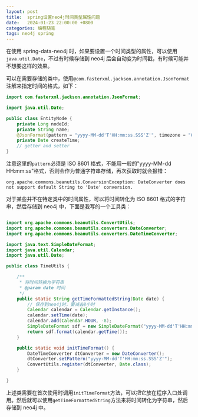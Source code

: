 ```yaml
---
layout: post
title:  spring设置neo4j时间类型属性问题
date:   2024-01-23 22:00:00 +0800
categories: 编程随笔
tags: neo4j spring
---
```


在使用 spring-data-neo4j 时，如果要设置一个时间类型的属性，可以使用`java.util.Date`，不过有时候存储到 neo4j 后会自动变为时间戳，有时候可能并不想要这样的效果。

可以在需要存储的类中，使用`@com.fasterxml.jackson.annotation.JsonFormat`注解来指定时间的格式，如下：

```java
import com.fasterxml.jackson.annotation.JsonFormat;

import java.util.Date;

public class EntityNode {
    private Long nodeId;
    private String name;
    @JsonFormat(pattern = "yyyy-MM-dd'T'HH:mm:ss.SSS'Z'", timezone = "GMT+8")
    private Date createTime;
    // getter and setter
}
```
注意这里的`pattern`必须是 ISO 8601 格式，不能用一般的"yyyy-MM-dd HH:mm:ss"格式，否则会作为普通字符串存储，再次获取时就会报错：
```
org.apache.commons.beanutils.ConversionException: DateConverter does not support default String to 'Date' conversion.
```

对于某些并不在特定类中的时间属性，可以将时间转化为 ISO 8601 格式的字符串，然后存储到 neo4j 中，下面是我写的一个工具类：

```java

import org.apache.commons.beanutils.ConvertUtils;
import org.apache.commons.beanutils.converters.DateConverter;
import org.apache.commons.beanutils.converters.DateTimeConverter;

import java.text.SimpleDateFormat;
import java.util.Calendar;
import java.util.Date;

public class TimeUtils {

    /**
     * 将时间转换为字符串
     * @param date 时间
     */
    public static String getTimeFormattedString(Date date) {
        // 保存到neo4j时，要减去8小时
        Calendar calendar = Calendar.getInstance();
        calendar.setTime(date);
        calendar.add(Calendar.HOUR, -8);
        SimpleDateFormat sdf = new SimpleDateFormat("yyyy-MM-dd'T'HH:mm:ss.SSS'Z'");
        return sdf.format(calendar.getTime());
    }

    public static void initTimeFormat() {
        DateTimeConverter dtConverter = new DateConverter();
        dtConverter.setPattern("yyyy-MM-dd'T'HH:mm:ss.SSS'Z'");
        ConvertUtils.register(dtConverter, Date.class);
    }

}

```

上述类需要在首次使用时调用`initTimeFormat`方法，可以把它放在程序入口处调用。然后就可以使用`getTimeFormattedString`方法来将时间转化为字符串，然后存储到 neo4j 中。
